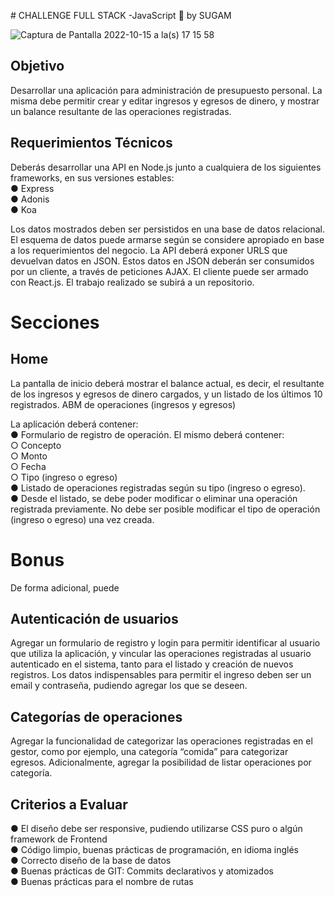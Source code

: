 # CHALLENGE FULL STACK -JavaScript 🚀 by SUGAM

![Captura de Pantalla 2022-10-15 a la(s) 17 15 58](https://user-images.githubusercontent.com/93014692/196012901-428eee88-0022-43b7-9498-1c9457ec1228.png)

## Objetivo

Desarrollar una aplicación para administración de presupuesto personal. La misma debe
permitir crear y editar ingresos y egresos de dinero, y mostrar un balance resultante de las
operaciones registradas.

## Requerimientos Técnicos
Deberás desarrollar una API en Node.js junto a cualquiera de los siguientes frameworks,
en sus versiones estables:
<br>
● Express
<br>
● Adonis
<br>
● Koa

Los datos mostrados deben ser persistidos en una base de datos relacional. El esquema de datos puede armarse según se considere apropiado en base a los requerimientos del negocio. La API deberá exponer URLS que devuelvan datos en JSON.
Estos datos en JSON deberán ser consumidos por un cliente, a través de peticiones AJAX.
El cliente puede ser armado con React.js.
El trabajo realizado se subirá a un repositorio.

# Secciones

## Home
La pantalla de inicio deberá mostrar el balance actual, es decir, el resultante de los ingresos y egresos de dinero cargados, y un listado de los últimos 10 registrados. ABM de operaciones (ingresos y egresos)

La aplicación deberá contener:
<br>
● Formulario de registro de operación. El mismo deberá contener:
<br>
○ Concepto
<br>
○ Monto
<br>
○ Fecha
<br>
○ Tipo (ingreso o egreso)
<br>
● Listado de operaciones registradas según su tipo (ingreso o egreso).
<br>
● Desde el listado, se debe poder modificar o eliminar una operación registrada
previamente. No debe ser posible modificar el tipo de operación (ingreso o
egreso) una vez creada.

# Bonus

De forma adicional, puede

## Autenticación de usuarios

Agregar un formulario de registro y login para permitir identificar al usuario que utiliza la aplicación, y vincular las operaciones registradas al usuario autenticado en el sistema, tanto para el listado y creación de nuevos registros. Los datos indispensables para permitir el ingreso deben ser un email y contraseña, pudiendo agregar los que se deseen.

## Categorías de operaciones

Agregar la funcionalidad de categorizar las operaciones registradas en el gestor, como por ejemplo, una categoría “comida” para categorizar egresos. Adicionalmente, agregar la posibilidad de listar operaciones por categoría.

## Criterios a Evaluar
● El diseño debe ser responsive, pudiendo utilizarse CSS puro o algún framework
de Frontend
<br>
● Código limpio, buenas prácticas de programación, en idioma inglés
<br>
● Correcto diseño de la base de datos
<br>
● Buenas prácticas de GIT: Commits declarativos y atomizados
<br>
● Buenas prácticas para el nombre de rutas
